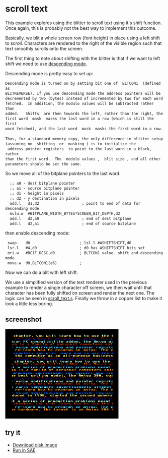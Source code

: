scroll text
===========

This example explores using the blitter to scroll text using it's shift function. Once again, this is probably not the best way to implement this outcome.

Basically, we blit a whole screen row (font height) in place using a left shift to scroll. Characters are rendered to the right of the visible region such that text smoothly scrolls onto the screen.

The first thing to note about shifting with the blitter is that if we want to left shift we need to use [descending mode](http://amigadev.elowar.com/read/ADCD_2.1/Hardware_Manual_guide/node0120.html).

Descending mode is pretty easy to set up:

```
Descending mode is turned on by setting bit one of  BLTCON1  (defined as
BLITREVERSE). If you use descending mode the address pointers will be
decremented by two (bytes) instead of incremented by two for each word
fetched.  In addition, the modulo values will be subtracted rather than
added.   Shifts  are then towards the left, rather than the right, the
first word  mask  masks the last word in a row (which is still the first
word fetched), and the last word  mask  masks the first word in a row.

Thus, for a standard memory copy, the only difference in blitter setup
(assuming no  shifting  or  masking ) is to initialize the
 address pointer registers  to point to the last word in a block, rather
than the first word.  The  modulo values ,  blit size , and all other
parameters should be set the same.

```

So we move all of the bitplane pointers to the last word:

```
  ;; a0 - dest bitplane pointer
  ;; a1 - source bitplane pointer
  ;; d1 - height in pixels
  ;; d2 - y destination in pixels
  add.l   d1,d2                   ; point to end of data for descending mode
  mulu.w  #BITPLANE_WIDTH_BYTES*SCREEN_BIT_DEPTH,d2
  add.l   d2,a0                   ; end of dest bitplane
  add.l   d2,a1                   ; end of source bitplane
```

then enable descending mode:

```
 swap    d0                      ; lsl.l #ASHIFTSHIFT,d0
 lsr.l   #4,d0                   ; d0 has ASHIFTSHIFT bits set
 ori.w   #BC1F_DESC,d0           ; BLTCON1 value. shift and descending mode
 move.w  d0,BLTCON1(a6)          ;
```

Now we can do a blit with left shift.

We use a simplified version of the text renderer used in the previous example to render a single character off screen, we then wait until that character has been fully shifted on screen and render the next one. The logic can be seen in [scroll_text.s](scroll_text.s). Finally we throw in a copper list to make it look a little less boring.

screenshot
----------

![Screenshot](screenshot.png?raw=true)


try it
------
  * [Download disk image](bin/scroll_text.adf?raw=true)
  * <a href="http://alpine9000.github.io/ScriptedAmigaEmulator/#amiga_examples/scroll_text.adf" target="_blank">Run in SAE</a>
